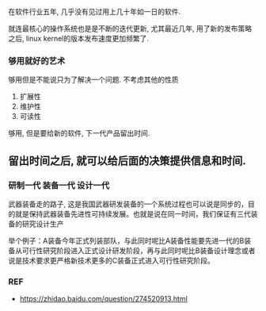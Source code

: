 在软件行业五年, 几乎没有见过用上几十年如一日的软件.

就连最核心的操作系统也是是不断的迭代更新, 尤其最近几年, 用了新的发布策略之后, linux kernel的版本发布速度更加频繁了.

### 够用就好的艺术

够用但是不能说只为了解决一个问题. 不考虑其他的性质

1. 扩展性
2. 维护性
3. 可读性

够用, 但是要给新的软件, 下一代产品留出时间. 

留出时间之后, 就可以给后面的决策提供信息和时间.
---

### 研制一代 装备一代 设计一代

武器装备走的路子, 这是我国武器研发装备的一个系统过程也可以说是同步的，目的就是保持武器装备先进性可持续发展。也就是说在同一时间，我们保证有三代装备的研究设计生产

举个例子：A装备今年正式列装部队，与此同时呢比A装备性能要先进一代的B装备从可行性研究阶段进入正式设计研发阶段，再与此同时呢比B装备设计理念或者说是技术要求更严格新技术更多的C装备正式进入可行性研究阶段。
### REF
- https://zhidao.baidu.com/question/274520913.html
